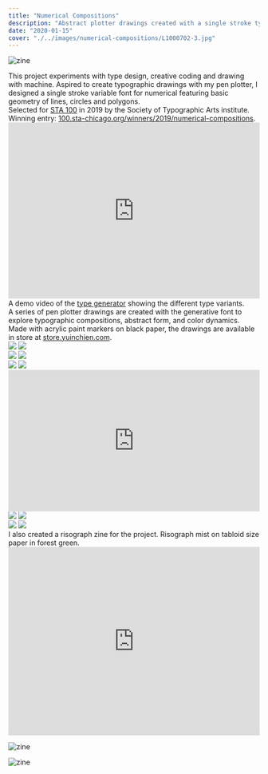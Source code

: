 ```yaml
---
title: "Numerical Compositions"
description: "Abstract plotter drawings created with a single stroke typeface"
date: "2020-01-15"
cover: "./../images/numerical-compositions/L1000702-3.jpg"
---
```


![zine](./../images/numerical-compositions/cover.jpg)

<div class="text">This project experiments with type design, creative coding and drawing with machine. Aspired to create typographic drawings with my pen plotter, I designed a single stroke variable font for numerical featuring basic geometry of lines, circles and polygons. </div>

<div class="text">Selected for <a href="https://100.sta-chicago.org/" target="_blank">STA 100</a> in 2019 by the Society of Typographic Arts institute. Winning entry: <a href="https://100.sta-chicago.org/winners/2019/numerical-compositions" target="_blank">100.sta-chicago.org/winners/2019/numerical-compositions</a>.</div>

<div class="video"><div style="padding:70.11% 0 0 0;position:relative;"><iframe src="https://player.vimeo.com/video/358239232?title=0&byline=0&portrait=0" style="position:absolute;top:0;left:0;width:100%;height:100%;" frameborder="0" allow="autoplay; fullscreen" allowfullscreen></iframe></div><script src="https://player.vimeo.com/api/player.js"></script></div>

<div class="text">A demo video of the <a href="https://yuinchien.com/projects/variable-font/index.html" target="_blank">type generator</a> showing the different type variants.</div>

<!-- <div class="video"><div style="padding:66.67% 0 0 0;position:relative;"><iframe src="https://player.vimeo.com/video/370559353?title=0&byline=0&portrait=0" style="position:absolute;top:0;left:0;width:100%;height:100%;" frameborder="0" allow="autoplay; fullscreen" allowfullscreen></iframe></div><script src="https://player.vimeo.com/api/player.js"></script></div> -->

<div class="text">A series of pen plotter drawings are created with the generative font to explore typographic compositions, abstract form, and color dynamics. Made with acrylic paint markers on black paper, the drawings are available in store at <a href="https://store.yuinchien.com/" target="_blank">store.yuinchien.com</a>.</div>

<div class="row two">
  <img src="./../images/numerical-compositions/L1000860.jpg" />
  <img src="./../images/numerical-compositions/L1000870.jpg" />
</div>

<div class="row two">
  <img src="./../images/numerical-compositions/L1000863.jpg" />
  <img src="./../images/numerical-compositions/L1000876.jpg" />
</div>

<div class="row two">
  <img src="./../images/numerical-compositions/L1010031-2.jpg" />
  <img src="./../images/numerical-compositions/L1000878.jpg" />
</div>

<div class="video"><div style="padding:56.25% 0 0 0;position:relative;"><iframe src="https://player.vimeo.com/video/367370119?autoplay=1&loop=1&title=0&byline=0&portrait=0" style="position:absolute;top:0;left:0;width:100%;height:100%;" frameborder="0" allow="autoplay; fullscreen" allowfullscreen></iframe></div><script src="https://player.vimeo.com/api/player.js"></script></div>

<div class="row two">
  <img src="./../images/numerical-compositions/L1000702-3.jpg" />
  <img src="./../images/numerical-compositions/L1000893.jpg" />
</div>

<div class="row two">
  <img src="./../images/numerical-compositions/chien_yuin_01.jpg" />
  <img src="./../images/numerical-compositions/L1000737-3.jpg" />
</div>

<div class="text">I also created a risograph zine for the project. Risograph mist on tabloid size paper in forest green. </div>

<div class="video"><div style="padding:75% 0 0 0;position:relative;"><iframe src="https://player.vimeo.com/video/373693341?autoplay=1&loop=1&title=0&byline=0&portrait=0" style="position:absolute;top:0;left:0;width:100%;height:100%;" frameborder="0" allow="autoplay; fullscreen" allowfullscreen></iframe></div><script src="https://player.vimeo.com/api/player.js"></script></div>

![zine](./../images/numerical-compositions/L1010282-5.jpg)

![zine](./../images/numerical-compositions/L1010263-5.jpg)
